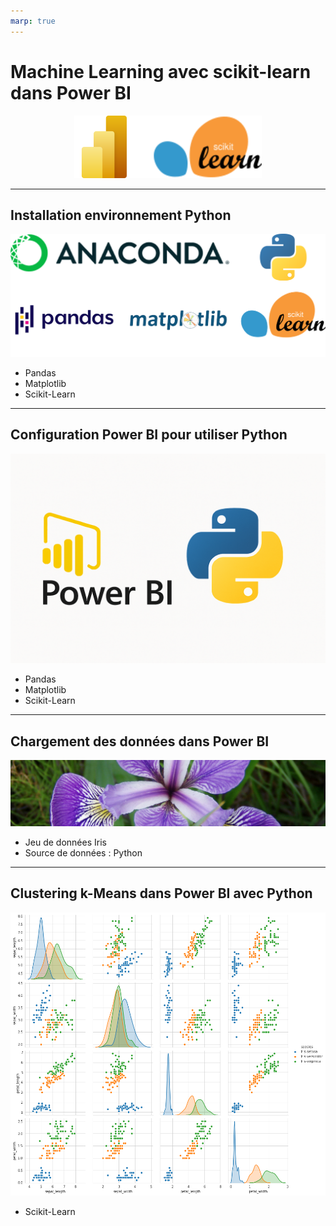 ```yaml
---
marp: true
---
```


<style scoped>
p { text-align: center; }
</style>


# Machine Learning avec scikit-learn dans Power BI

<p><img src="../images/Cover.png" width="300" height="100"></p>

---

## Installation environnement Python 


![bg left | 80%](../images/install_env_conda.png)

- Pandas
- Matplotlib
- Scikit-Learn


---

## Configuration Power BI pour utiliser Python


![bg left | 80%](../images/python_pbi.png)

- Pandas
- Matplotlib
- Scikit-Learn



---
 
## Chargement des données dans Power BI

![bg left | 100%](../images/dataset-iris.jpg)

- Jeu de données Iris
- Source de données : Python

---

## Clustering k-Means dans Power BI avec Python

![bg left | 100%](../images/iris_clustering_plot.png)

- Scikit-Learn